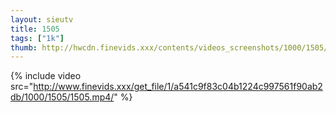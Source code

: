 ```yaml
--- 
layout: sieutv
title: 1505
tags: ["1k"]
thumb: http://hwcdn.finevids.xxx/contents/videos_screenshots/1000/1505/preview.mp4.jpg
---
```

{% include video src="http://www.finevids.xxx/get_file/1/a541c9f83c04b1224c997561f90ab2db/1000/1505/1505.mp4/" %} 
